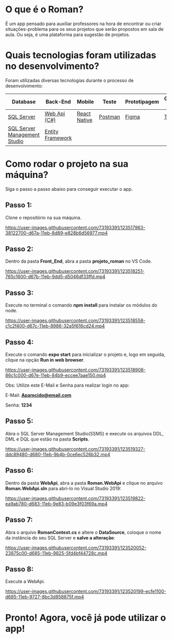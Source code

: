# O que é o Roman?
É um app pensado para auxíliar professores na hora de encontrar ou criar situações-problema para os seus projetos que serão propostos em sala de aula. Ou seja, é uma plataforma para sugestão de projetos.

# Quais tecnologias foram utilizadas no desenvolvimento?
Foram utilizadas diversas tecnologias durante o processo de desenvolvimento:

<table>
  <thead>
     <tr>
      <th>Database</th>
      <th>Back-End</th>
      <th>Mobile</th>
      <th>Teste</th>
      <th>Prototipagem</th>
      <th>Gerenciamento do projeto</th>
      <th>Documentação da API</th>
    </tr>
  </thead>
  <tbody>
    <tr>
      <td><a target='_blank' href='https://www.microsoft.com/pt-br/sql-server/sql-server-2019'>SQL Server</a></td>
      <td><a target='_blank' href='https://docs.microsoft.com/pt-br/aspnet/core/?view=aspnetcore-5.0'>Web Api (C#)</a></td>
      <td><a target='_blank' href='https://reactnative.dev/'>React Native</a></td>
      <td><a target='_blank' href='https://www.postman.com/'>Postman</a></td>
      <td><a target='_blank' href='https://www.figma.com/?fuid='>Figma</a></td>
      <td><a target='_blank' href='https://trello.com/pt-BR'>Trello</a></td>
      <td><a target='_blank' href='https://swagger.io/'>Swagger</a></td>
    </tr>
        <tr>
      <td>
        <a target='_blank' href='https://docs.microsoft.com/pt-br/sql/ssms/download-sql-server-management-studio-ssms?view=sql-server-ver15'>SQL Server Management Studio</a>           </td>
      <td><a target='_blank' href='https://docs.microsoft.com/pt-br/ef/'>Entity Framework</a></td>
      <td></td>
      <td></td>
      <td></td>
      <td></td>
      <td></td>
    </tr>
  </tbody>
</table>


# Como rodar o projeto na sua máquina?
Siga o passo a passo abaixo para conseguir executar o app.
## Passo 1:
Clone o repositório na sua máquina.

https://user-images.githubusercontent.com/73193391/123517963-38122700-d67a-11eb-8d89-e828b6d56977.mp4

## Passo 2:
Dentro da pasta **Front_End**, abra a pasta **projeto_roman** no VS Code.

https://user-images.githubusercontent.com/73193391/123518251-765c1600-d67b-11eb-9dd5-d5046df33ffd.mp4

## Passo 3:
Execute no terminal o comando **npm install** para instalar os módulos do node.

https://user-images.githubusercontent.com/73193391/123518558-c1c2f400-d67c-11eb-8986-32a5f616cd24.mp4

## Passo 4:
Execute o comando **expo start** para inicializar o projeto e, logo em seguida, clique na opção **Run in web browser**.

https://user-images.githubusercontent.com/73193391/123518908-86c1c000-d67e-11eb-84b9-eccee7aae150.mp4

Obs: Utilize este E-Mail e Senha para realizar login no app:


E-Mail: **Aparecido@email.com**


Senha: **1234**


## Passo 5:
Abra o SQL Server Management Studio(SSMS) e execute os arquivos DDL, DML e DQL que estão na pasta **Scripts**.

https://user-images.githubusercontent.com/73193391/123519327-ddc89480-d680-11eb-9b4b-0ce6ec526b32.mp4

## Passo 6:
Dentro da pasta **WebApi**, abra a pasta **Roman.WebApi** e clique no arquivo **Roman.WebApi.sln** para abri-lo no Visual Studio 2019:

https://user-images.githubusercontent.com/73193391/123519822-ea9ab780-d683-11eb-9e83-b09e3f03f69a.mp4

## Passo 7:
Abra o arquivo **RomanContext.cs** e altere o **DataSource**, coloque o nome da instância do seu SQL Server e **salve a alteração**:

https://user-images.githubusercontent.com/73193391/123520052-23875c00-d685-11eb-9825-5fd4bf44728c.mp4

## Passo 8:
Execute a WebApi.

https://user-images.githubusercontent.com/73193391/123520199-ecfe1100-d685-11eb-9727-8bc3d858875f.mp4

# Pronto! Agora, você já pode utilizar o app!
